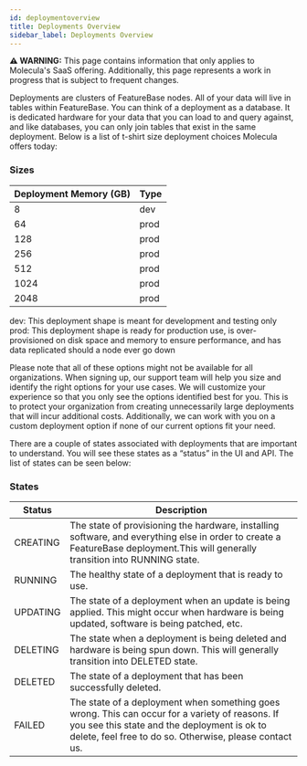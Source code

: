 ```yaml
---
id: deploymentoverview
title: Deployments Overview
sidebar_label: Deployments Overview
---
```


 **⚠ WARNING:** This page contains information that only applies to Molecula's SaaS offering. Additionally, this page represents a work in progress that is subject to frequent changes. 

Deployments are clusters of FeatureBase nodes. All of your data will live in tables within FeatureBase. You can think of a deployment as a database. It is dedicated hardware for your data that you can load to and query against, and like databases, you can only join tables that exist in the same deployment. Below is a list of t-shirt size deployment choices Molecula offers today: 

### Sizes

| Deployment Memory (GB) | Type        |
| ---                    | ----------- |
| 8                      | dev         |
| 64                     | prod        |
| 128                    | prod        |
| 256                    | prod        |
| 512                    | prod        |
| 1024                   | prod        |
| 2048                   | prod        |

dev: This deployment shape is meant for development and testing only
prod: This deployment shape is ready for production use, is over-provisioned on disk space and memory to ensure performance, and has data replicated should a node ever go down

Please note that all of these options might not be available for all organizations. When signing up, our support team will help you size and identify the right options for your use cases. We will customize your experience so that you only see the options identified best for you. This is to protect your organization from creating unnecessarily large deployments that will incur additional costs. Additionally, we can work with you on a custom deployment option if none of our current options fit your need.

There are a couple of states associated with deployments that are important to understand. You will see these states as a “status” in the UI and API. The list of states can be seen below:

### States

|Status | Description  |
| --- | ----------- |
|CREATING           |  The state of provisioning the hardware, installing software, and everything else in order to create a FeatureBase deployment.This will generally transition into RUNNING state. |
|RUNNING           |  The healthy state of a deployment that is ready to use. |
|UPDATING           |  The state of a deployment when an update is being applied. This might occur when hardware is being updated, software is being patched, etc. |
|DELETING           |  The state when a deployment is being deleted and hardware is being spun down. This will generally transition into DELETED state. |
|DELETED           |  The state of a deployment that has been successfully deleted. |
|FAILED           |  The state of a deployment when something goes wrong. This can occur for a variety of reasons. If you see this state and the deployment is ok to delete, feel free to do so. Otherwise, please contact us.|

